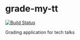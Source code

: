 # grade-my-tt
[![Build Status](https://travis-ci.com/Nekkojira/grade-my-tt.svg?token=DgF395VC5hsDPPjm2od2&branch=master)](https://travis-ci.com/Nekkojira/grade-my-tt)

Grading application for tech talks
